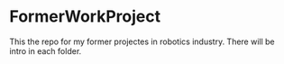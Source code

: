 # FormerWorkProject
 
This the repo for my former projectes in robotics industry.
There will be intro in each folder.

